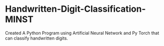# Handwritten-Digit-Classification-MINST
Created A Python Program using Artificial Neural Network and Py Torch that can classify handwritten digits.
